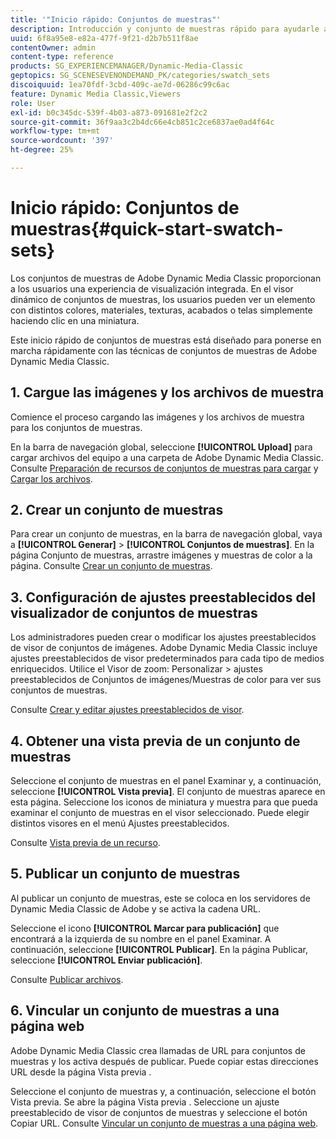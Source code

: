 ```yaml
---
title: '"Inicio rápido: Conjuntos de muestras"'
description: Introducción y conjunto de muestras rápido para ayudarle a poner en marcha Adobe Dynamic Media Classic rápidamente.
uuid: 6f8a95e8-e82a-477f-9f21-d2b7b511f8ae
contentOwner: admin
content-type: reference
products: SG_EXPERIENCEMANAGER/Dynamic-Media-Classic
geptopics: SG_SCENESEVENONDEMAND_PK/categories/swatch_sets
discoiquuid: 1ea70fdf-3cbd-409c-ae7d-06286c99c6ac
feature: Dynamic Media Classic,Viewers
role: User
exl-id: b0c345dc-539f-4b03-a873-091681e2f2c2
source-git-commit: 36f9aa3c2b4dc66e4cb851c2ce6837ae0ad4f64c
workflow-type: tm+mt
source-wordcount: '397'
ht-degree: 25%

---
```


# Inicio rápido: Conjuntos de muestras{#quick-start-swatch-sets}

Los conjuntos de muestras de Adobe Dynamic Media Classic proporcionan a los usuarios una experiencia de visualización integrada. En el visor dinámico de conjuntos de muestras, los usuarios pueden ver un elemento con distintos colores, materiales, texturas, acabados o telas simplemente haciendo clic en una miniatura.

Este inicio rápido de conjuntos de muestras está diseñado para ponerse en marcha rápidamente con las técnicas de conjuntos de muestras de Adobe Dynamic Media Classic.

## 1. Cargue las imágenes y los archivos de muestra

Comience el proceso cargando las imágenes y los archivos de muestra para los conjuntos de muestras.

En la barra de navegación global, seleccione **[!UICONTROL Upload]** para cargar archivos del equipo a una carpeta de Adobe Dynamic Media Classic. Consulte [Preparación de recursos de conjuntos de muestras para cargar](preparing-swatch-set-assets-upload.md#preparing-swatch-set-assets-for-upload) y [Cargar los archivos](uploading-files.md#uploading-your-files).

## 2. Crear un conjunto de muestras

Para crear un conjunto de muestras, en la barra de navegación global, vaya a **[!UICONTROL Generar]** > **[!UICONTROL Conjuntos de muestras]**. En la página Conjunto de muestras, arrastre imágenes y muestras de color a la página. Consulte [Crear un conjunto de muestras](creating-swatch-set.md#creating-a-swatch-set).

## 3. Configuración de ajustes preestablecidos del visualizador de conjuntos de muestras

Los administradores pueden crear o modificar los ajustes preestablecidos de visor de conjuntos de imágenes. Adobe Dynamic Media Classic incluye ajustes preestablecidos de visor predeterminados para cada tipo de medios enriquecidos. Utilice el Visor de zoom: Personalizar > ajustes preestablecidos de Conjuntos de imágenes/Muestras de color para ver sus conjuntos de muestras.

Consulte [Crear y editar ajustes preestablecidos de visor](application-setup.md#adding-and-editing-viewer-presets).

## 4. Obtener una vista previa de un conjunto de muestras

Seleccione el conjunto de muestras en el panel Examinar y, a continuación, seleccione **[!UICONTROL Vista previa]**. El conjunto de muestras aparece en esta página. Seleccione los iconos de miniatura y muestra para que pueda examinar el conjunto de muestras en el visor seleccionado. Puede elegir distintos visores en el menú Ajustes preestablecidos.

Consulte [Vista previa de un recurso](previewing-asset.md#previewing-an-asset).

## 5. Publicar un conjunto de muestras

Al publicar un conjunto de muestras, este se coloca en los servidores de Dynamic Media Classic de Adobe y se activa la cadena URL.

Seleccione el icono **[!UICONTROL Marcar para publicación]** que encontrará a la izquierda de su nombre en el panel Examinar. A continuación, seleccione **[!UICONTROL Publicar]**. En la página Publicar, seleccione **[!UICONTROL Enviar publicación]**.

Consulte [Publicar archivos](publishing-files.md#publishing-files).

## 6. Vincular un conjunto de muestras a una página web

Adobe Dynamic Media Classic crea llamadas de URL para conjuntos de muestras y los activa después de publicar. Puede copiar estas direcciones URL desde la página Vista previa .

Seleccione el conjunto de muestras y, a continuación, seleccione el botón Vista previa. Se abre la página Vista previa . Seleccione un ajuste preestablecido de visor de conjuntos de muestras y seleccione el botón Copiar URL. Consulte [Vincular un conjunto de muestras a una página web](linking-swatch-set-web-page.md#linking-a-swatch-set-to-a-web-page).
